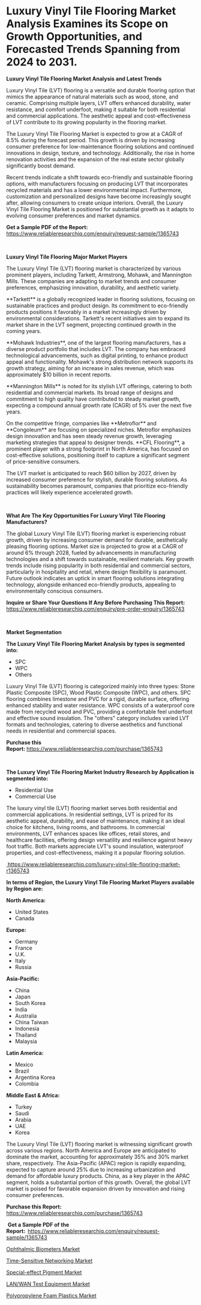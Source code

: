 <p><h1>Luxury Vinyl Tile Flooring Market Analysis Examines its Scope on Growth Opportunities, and Forecasted Trends Spanning from 2024 to 2031.</h1></p><p><strong>Luxury Vinyl Tile Flooring Market Analysis and Latest Trends</strong></p>
<p><p>Luxury Vinyl Tile (LVT) flooring is a versatile and durable flooring option that mimics the appearance of natural materials such as wood, stone, and ceramic. Comprising multiple layers, LVT offers enhanced durability, water resistance, and comfort underfoot, making it suitable for both residential and commercial applications. The aesthetic appeal and cost-effectiveness of LVT contribute to its growing popularity in the flooring market.</p><p>The Luxury Vinyl Tile Flooring Market is expected to grow at a CAGR of 8.5% during the forecast period. This growth is driven by increasing consumer preference for low-maintenance flooring solutions and continued innovations in design, texture, and technology. Additionally, the rise in home renovation activities and the expansion of the real estate sector globally significantly boost demand.</p><p>Recent trends indicate a shift towards eco-friendly and sustainable flooring options, with manufacturers focusing on producing LVT that incorporates recycled materials and has a lower environmental impact. Furthermore, customization and personalized designs have become increasingly sought after, allowing consumers to create unique interiors. Overall, the Luxury Vinyl Tile Flooring Market is positioned for substantial growth as it adapts to evolving consumer preferences and market dynamics.</p></p>
<p><strong>Get a Sample PDF of the Report:&nbsp;</strong> <a href="https://www.reliableresearchiq.com/enquiry/request-sample/1365743?utm_campaign=1087&utm_medium=2&utm_source=Github&utm_content=ia&utm_term=11102024&utm_id=luxury-vinyl-tile-flooring">https://www.reliableresearchiq.com/enquiry/request-sample/1365743</a></p>
<p>&nbsp;</p>
<p><strong>Luxury Vinyl Tile Flooring Major Market Players</strong></p>
<p><p>The Luxury Vinyl Tile (LVT) flooring market is characterized by various prominent players, including Tarkett, Armstrong, Mohawk, and Mannington Mills. These companies are adapting to market trends and consumer preferences, emphasizing innovation, durability, and aesthetic variety.</p><p>**Tarkett** is a globally recognized leader in flooring solutions, focusing on sustainable practices and product design. Its commitment to eco-friendly products positions it favorably in a market increasingly driven by environmental considerations. Tarkett's recent initiatives aim to expand its market share in the LVT segment, projecting continued growth in the coming years.</p><p>**Mohawk Industries**, one of the largest flooring manufacturers, has a diverse product portfolio that includes LVT. The company has embraced technological advancements, such as digital printing, to enhance product appeal and functionality. Mohawk's strong distribution network supports its growth strategy, aiming for an increase in sales revenue, which was approximately $10 billion in recent reports.</p><p>**Mannington Mills** is noted for its stylish LVT offerings, catering to both residential and commercial markets. Its broad range of designs and commitment to high quality have contributed to steady market growth, expecting a compound annual growth rate (CAGR) of 5% over the next five years.</p><p>On the competitive fringe, companies like **Metroflor** and **Congoleum** are focusing on specialized niches. Metroflor emphasizes design innovation and has seen steady revenue growth, leveraging marketing strategies that appeal to designer trends. **CFL Flooring**, a prominent player with a strong footprint in North America, has focused on cost-effective solutions, positioning itself to capture a significant segment of price-sensitive consumers.</p><p>The LVT market is anticipated to reach $60 billion by 2027, driven by increased consumer preference for stylish, durable flooring solutions. As sustainability becomes paramount, companies that prioritize eco-friendly practices will likely experience accelerated growth.</p></p>
<p>&nbsp;</p>
<p><strong>What Are The Key Opportunities For Luxury Vinyl Tile Flooring Manufacturers?</strong></p>
<p><p>The global Luxury Vinyl Tile (LVT) flooring market is experiencing robust growth, driven by increasing consumer demand for durable, aesthetically pleasing flooring options. Market size is projected to grow at a CAGR of around 6% through 2028, fueled by advancements in manufacturing technologies and a shift towards sustainable, resilient materials. Key growth trends include rising popularity in both residential and commercial sectors, particularly in hospitality and retail, where design flexibility is paramount. Future outlook indicates an uptick in smart flooring solutions integrating technology, alongside enhanced eco-friendly products, appealing to environmentally conscious consumers.</p></p>
<p><strong>Inquire or Share Your Questions If Any Before Purchasing This Report:</strong> <a href="https://www.reliableresearchiq.com/enquiry/pre-order-enquiry/1365743?utm_campaign=1087&utm_medium=2&utm_source=Github&utm_content=ia&utm_term=11102024&utm_id=luxury-vinyl-tile-flooring">https://www.reliableresearchiq.com/enquiry/pre-order-enquiry/1365743</a></p>
<p>&nbsp;</p>
<p><strong>Market Segmentation</strong></p>
<p><strong>The Luxury Vinyl Tile Flooring Market Analysis by types is segmented into:</strong></p>
<p><ul><li>SPC</li><li>WPC</li><li>Others</li></ul></p>
<p><p>Luxury Vinyl Tile (LVT) flooring is categorized mainly into three types: Stone Plastic Composite (SPC), Wood Plastic Composite (WPC), and others. SPC flooring combines limestone and PVC for a rigid, durable surface, offering enhanced stability and water resistance. WPC consists of a waterproof core made from recycled wood and PVC, providing a comfortable feel underfoot and effective sound insulation. The "others" category includes varied LVT formats and technologies, catering to diverse aesthetics and functional needs in residential and commercial spaces.</p></p>
<p><strong>Purchase this Report:&nbsp;</strong><a href="https://www.reliableresearchiq.com/purchase/1365743?utm_campaign=1087&utm_medium=2&utm_source=Github&utm_content=ia&utm_term=11102024&utm_id=luxury-vinyl-tile-flooring">https://www.reliableresearchiq.com/purchase/1365743</a></p>
<p>&nbsp;</p>
<p><strong>The Luxury Vinyl Tile Flooring Market Industry Research by Application is segmented into:</strong></p>
<p><ul><li>Residential Use</li><li>Commercial Use</li></ul></p>
<p><p>The luxury vinyl tile (LVT) flooring market serves both residential and commercial applications. In residential settings, LVT is prized for its aesthetic appeal, durability, and ease of maintenance, making it an ideal choice for kitchens, living rooms, and bathrooms. In commercial environments, LVT enhances spaces like offices, retail stores, and healthcare facilities, offering design versatility and resilience against heavy foot traffic. Both markets appreciate LVT's sound insulation, waterproof properties, and cost-effectiveness, making it a popular flooring solution.</p></p>
<p><a href="https://www.reliableresearchiq.com/luxury-vinyl-tile-flooring-market-r1365743?utm_campaign=1087&utm_medium=2&utm_source=Github&utm_content=ia&utm_term=11102024&utm_id=luxury-vinyl-tile-flooring">&nbsp;https://www.reliableresearchiq.com/luxury-vinyl-tile-flooring-market-r1365743</a></p>
<p><strong>In terms of Region, the Luxury Vinyl Tile Flooring Market Players available by Region are:</strong></p>
<p>
    <p> <strong> North America: </strong>
        <ul>
            <li>United States</li>
            <li>Canada</li>
        </ul>
        </p> 
    <p> <strong> Europe: </strong>
        <ul>
            <li>Germany</li>
            <li>France</li>
            <li>U.K.</li>
            <li>Italy</li>
            <li>Russia</li>
        </ul>
        </p> 
    <p> <strong> Asia-Pacific: </strong>
        <ul>
            <li>China</li>
            <li>Japan</li>
            <li>South Korea</li>
            <li>India</li>
            <li>Australia</li>
            <li>China Taiwan</li>
            <li>Indonesia</li>
            <li>Thailand</li>
            <li>Malaysia</li>
        </ul>
        </p> 
    <p> <strong> Latin America: </strong>
        <ul>
            <li>Mexico</li>
            <li>Brazil</li>
            <li>Argentina Korea</li>
            <li>Colombia</li>
        </ul>
        </p> 
    <p> <strong> Middle East & Africa: </strong>
        <ul>
            <li>Turkey</li>
            <li>Saudi</li>
            <li>Arabia</li>
            <li>UAE</li>
            <li>Korea</li>
        </ul>
    </p>
    </p>
<p><p>The Luxury Vinyl Tile (LVT) flooring market is witnessing significant growth across various regions. North America and Europe are anticipated to dominate the market, accounting for approximately 35% and 30% market share, respectively. The Asia-Pacific (APAC) region is rapidly expanding, expected to capture around 25% due to increasing urbanization and demand for affordable luxury products. China, as a key player in the APAC segment, holds a substantial portion of this growth. Overall, the global LVT market is poised for favorable expansion driven by innovation and rising consumer preferences.</p></p>
<p><strong>Purchase this Report: </strong><a href="https://www.reliableresearchiq.com/purchase/1365743?utm_campaign=1087&utm_medium=2&utm_source=Github&utm_content=ia&utm_term=11102024&utm_id=luxury-vinyl-tile-flooring">https://www.reliableresearchiq.com/purchase/1365743</a></p>
<p>&nbsp;<strong>Get a Sample PDF of the Report:&nbsp;&nbsp;</strong><a href="https://www.reliableresearchiq.com/enquiry/request-sample/1365743?utm_campaign=1087&utm_medium=2&utm_source=Github&utm_content=ia&utm_term=11102024&utm_id=luxury-vinyl-tile-flooring">https://www.reliableresearchiq.com/enquiry/request-sample/1365743</a></p>
<p><strong></strong></p>
<p><p><a href="https://www.linkedin.com/pulse/global-ophthalmic-biometers-market-opportunities-challenges2024-4wigc?utm_campaign=1087&utm_medium=2&utm_source=Github&utm_content=ia&utm_term=11102024&utm_id=luxury-vinyl-tile-flooring">Ophthalmic Biometers Market</a></p><p><a href="https://issuu.com/reportprime-2/docs/time-sensitive-networking-market-si_04f43e9ceaf1af?utm_campaign=1087&utm_medium=2&utm_source=Github&utm_content=ia&utm_term=11102024&utm_id=luxury-vinyl-tile-flooring">Time-Sensitive Networking Market</a></p><p><a href="https://www.linkedin.com/pulse/global-special-effect-pigment-market-sector2024-2031-iaotc?utm_campaign=1087&utm_medium=2&utm_source=Github&utm_content=ia&utm_term=11102024&utm_id=luxury-vinyl-tile-flooring">Special-effect Pigment Market</a></p><p><a href="https://issuu.com/reportprime-2/docs/lanwan-test-equipment-market-size-2_07d2e428dfc426?utm_campaign=1087&utm_medium=2&utm_source=Github&utm_content=ia&utm_term=11102024&utm_id=luxury-vinyl-tile-flooring">LAN/WAN Test Equipment Market</a></p><p><a href="https://www.linkedin.com/pulse/investing-polypropylene-foam-plastics-market-trends-leading-0gfac?utm_campaign=1087&utm_medium=2&utm_source=Github&utm_content=ia&utm_term=11102024&utm_id=luxury-vinyl-tile-flooring">Polypropylene Foam Plastics Market</a></p></p>